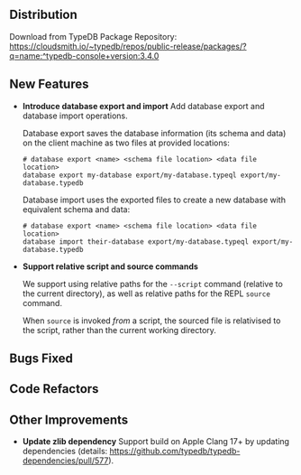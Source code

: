 ## Distribution

Download from TypeDB Package Repository: https://cloudsmith.io/~typedb/repos/public-release/packages/?q=name:^typedb-console+version:3.4.0


## New Features
- **Introduce database export and import**
  Add database export and database import operations.

  Database export saves the database information (its schema and data) on the client machine as two files at provided locations:
  ```
  # database export <name> <schema file location> <data file location>
  database export my-database export/my-database.typeql export/my-database.typedb
  ```

  Database import uses the exported files to create a new database with equivalent schema and data:
  ```
  # database export <name> <schema file location> <data file location>
  database import their-database export/my-database.typeql export/my-database.typedb
  ```

- **Support relative script and source commands**

  We support using relative paths for the `--script` command (relative to the current directory), as well as relative paths for the REPL `source` command.

  When `source` is invoked _from_ a script, the sourced file is relativised to the script, rather than the current working directory.



## Bugs Fixed


## Code Refactors


## Other Improvements
- **Update zlib dependency**
  Support build on Apple Clang 17+ by updating dependencies (details: https://github.com/typedb/typedb-dependencies/pull/577).

